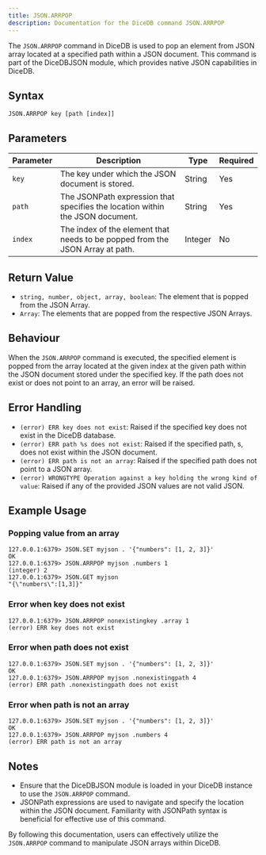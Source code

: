 ```yaml
---
title: JSON.ARRPOP
description: Documentation for the DiceDB command JSON.ARRPOP
---
```


The `JSON.ARRPOP` command in DiceDB is used to pop an element from JSON array located at a specified path within a JSON document. This command is part of the DiceDBJSON module, which provides native JSON capabilities in DiceDB.

## Syntax

```plaintext
JSON.ARRPOP key [path [index]]
```

## Parameters
| Parameter | Description                                                                   | Type    | Required |
|-----------|-------------------------------------------------------------------------------|---------|----------|
| `key`     | The key under which the JSON document is stored.                              | String  | Yes      |
| `path`    | The JSONPath expression that specifies the location within the JSON document. | String  | Yes      |
| `index`   | The index of the element that needs to be popped from the JSON Array at path. | Integer | No       |

## Return Value

- `string, number, object, array, boolean`: The element that is popped from the JSON Array.
- `Array`: The elements that are popped from the respective JSON Arrays.

## Behaviour

When the `JSON.ARRPOP` command is executed, the specified element is popped from the array located at the given index at the given path within the JSON document stored under the specified key. If the path does not exist or does not point to an array, an error will be raised.

## Error Handling

- `(error) ERR key does not exist`: Raised if the specified key does not exist in the DiceDB database.
- `(error) ERR path %s does not exist`: Raised if the specified path, s, does not exist within the JSON document.
- `(error) ERR path is not an array`: Raised if the specified path does not point to a JSON array.
- `(error) WRONGTYPE Operation against a key holding the wrong kind of value`: Raised if any of the provided JSON values are not valid JSON.

## Example Usage

### Popping value from an array

```plaintext
127.0.0.1:6379> JSON.SET myjson . '{"numbers": [1, 2, 3]}'
OK
127.0.0.1:6379> JSON.ARRPOP myjson .numbers 1
(integer) 2
127.0.0.1:6379> JSON.GET myjson
"{\"numbers\":[1,3]}"
```

### Error when key does not exist

```plaintext
127.0.0.1:6379> JSON.ARRPOP nonexistingkey .array 1
(error) ERR key does not exist
```

### Error when path does not exist

```plaintext
127.0.0.1:6379> JSON.SET myjson . '{"numbers": [1, 2, 3]}'
OK
127.0.0.1:6379> JSON.ARRPOP myjson .nonexistingpath 4
(error) ERR path .nonexistingpath does not exist
```

### Error when path is not an array

```plaintext
127.0.0.1:6379> JSON.SET myjson . '{"numbers": [1, 2, 3]}'
OK
127.0.0.1:6379> JSON.ARRPOP myjson .numbers 4
(error) ERR path is not an array
```

## Notes

- Ensure that the DiceDBJSON module is loaded in your DiceDB instance to use the `JSON.ARRPOP` command.
- JSONPath expressions are used to navigate and specify the location within the JSON document. Familiarity with JSONPath syntax is beneficial for effective use of this command.

By following this documentation, users can effectively utilize the `JSON.ARRPOP` command to manipulate JSON arrays within DiceDB.
